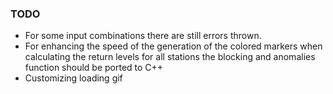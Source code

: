 ### TODO

- For some input combinations there are still errors thrown.
- For enhancing the speed of the generation of the colored markers when calculating the return levels for all stations the blocking and anomalies function should be ported to C++
- Customizing loading gif

